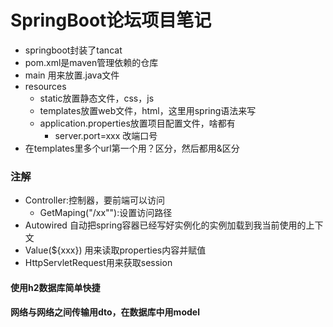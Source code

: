 # SpringBoot论坛项目笔记

* springboot封装了tancat
* pom.xml是maven管理依赖的仓库
* main 用来放置.java文件
* resources
  * static放置静态文件，css，js
  * templates放置web文件，html，这里用spring语法来写
  * application.properties放置项目配置文件，啥都有
    * server.port=xxx  改端口号
* 在templates里多个url第一个用？区分，然后都用&区分
### 注解
* Controller:控制器，要前端可以访问
    * GetMaping("/xx""):设置访问路径
* Autowired 自动把spring容器已经写好实例化的实例加载到我当前使用的上下文
* Value(${xxx}) 用来读取properties内容并赋值
* HttpServletRequest用来获取session
#### 使用h2数据库简单快捷

#### 网络与网络之间传输用dto，在数据库中用model
